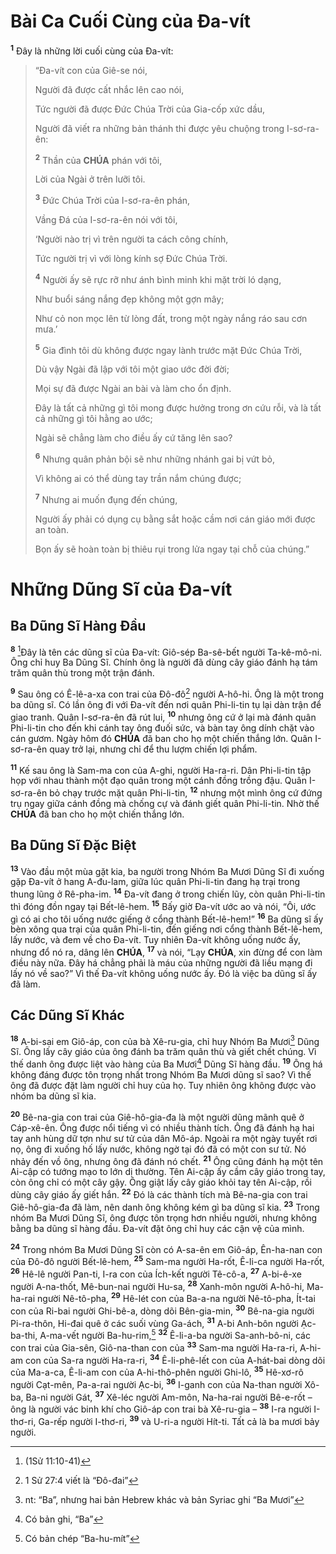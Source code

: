 # Bài Ca Cuối Cùng của Đa-vít
<sup><b>1</b></sup> Đây là những lời cuối cùng của Đa-vít:

> “Đa-vít con của Giê-se nói,
>
> Người đã được cất nhắc lên cao nói,
>
> Tức người đã được Đức Chúa Trời của Gia-cốp xức dầu,
>
> Người đã viết ra những bản thánh thi được yêu chuộng trong I-sơ-ra-ên:
>
> <sup><b>2</b></sup> Thần của **CHÚA** phán với tôi,
>
> Lời của Ngài ở trên lưỡi tôi.
>
> <sup><b>3</b></sup> Đức Chúa Trời của I-sơ-ra-ên phán,
>
> Vầng Đá của I-sơ-ra-ên nói với tôi,
>
> ‘Người nào trị vì trên người ta cách công chính,
>
> Tức người trị vì với lòng kính sợ Đức Chúa Trời.
>
> <sup><b>4</b></sup> Người ấy sẽ rực rỡ như ánh bình minh khi mặt trời ló dạng,
>
> Như buổi sáng nắng đẹp không một gợn mây;
>
> Như cỏ non mọc lên từ lòng đất, trong một ngày nắng ráo sau cơn mưa.’
>
> <sup><b>5</b></sup> Gia đình tôi dù không được ngay lành trước mặt Đức Chúa Trời,
>
> Dù vậy Ngài đã lập với tôi một giao ước đời đời;
>
> Mọi sự đã được Ngài an bài và làm cho ổn định.
>
> Đây là tất cả những gì tôi mong được hưởng trong ơn cứu rỗi, và là tất cả những gì tôi hằng ao ước;
>
> Ngài sẽ chẳng làm cho điều ấy cứ tăng lên sao?
>
> <sup><b>6</b></sup> Nhưng quân phản bội sẽ như những nhánh gai bị vứt bỏ,
>
> Vì không ai có thể dùng tay trần nắm chúng được;
>
> <sup><b>7</b></sup> Nhưng ai muốn đụng đến chúng,
>
> Người ấy phải có dụng cụ bằng sắt hoặc cầm nơi cán giáo mới được an toàn.
>
> Bọn ấy sẽ hoàn toàn bị thiêu rụi trong lửa ngay tại chỗ của chúng.”

# Những Dũng Sĩ của Đa-vít

## Ba Dũng Sĩ Hàng Đầu
<sup><b>8</b></sup> [^1@-fd220ece-32b0-459b-8056-8b346eefca97]Đây là tên các dũng sĩ của Đa-vít: Giô-sép Ba-sê-bết người Ta-kê-mô-ni. Ông chỉ huy Ba Dũng Sĩ. Chính ông là người đã dùng cây giáo đánh hạ tám trăm quân thù trong một trận đánh.

<sup><b>9</b></sup> Sau ông có Ê-lê-a-xa con trai của Đô-đô[^1-fd220ece-32b0-459b-8056-8b346eefca97] người A-hô-hi. Ông là một trong ba dũng sĩ. Có lần ông đi với Đa-vít đến nơi quân Phi-li-tin tụ lại dàn trận để giao tranh. Quân I-sơ-ra-ên đã rút lui, <sup><b>10</b></sup> nhưng ông cứ ở lại mà đánh quân Phi-li-tin cho đến khi cánh tay ông đuối sức, và bàn tay ông dính chặt vào cán gươm. Ngày hôm đó **CHÚA** đã ban cho họ một chiến thắng lớn. Quân I-sơ-ra-ên quay trở lại, nhưng chỉ để thu lượm chiến lợi phẩm.

<sup><b>11</b></sup> Kế sau ông là Sam-ma con của A-ghi, người Ha-ra-ri. Dân Phi-li-tin tập họp với nhau thành một đạo quân trong một cánh đồng trồng đậu. Quân I-sơ-ra-ên bỏ chạy trước mặt quân Phi-li-tin, <sup><b>12</b></sup> nhưng một mình ông cứ đứng trụ ngay giữa cánh đồng mà chống cự và đánh giết quân Phi-li-tin. Nhờ thế **CHÚA** đã ban cho họ một chiến thắng lớn.

## Ba Dũng Sĩ Đặc Biệt
<sup><b>13</b></sup> Vào đầu một mùa gặt kia, ba người trong Nhóm Ba Mươi Dũng Sĩ đi xuống gặp Đa-vít ở hang A-đu-lam, giữa lúc quân Phi-li-tin đang hạ trại trong thung lũng ở Rê-pha-im. <sup><b>14</b></sup> Đa-vít đang ở trong chiến lũy, còn quân Phi-li-tin thì đóng đồn ngay tại Bết-lê-hem. <sup><b>15</b></sup> Bấy giờ Đa-vít ước ao và nói, “Ôi, ước gì có ai cho tôi uống nước giếng ở cổng thành Bết-lê-hem!” <sup><b>16</b></sup> Ba dũng sĩ ấy bèn xông qua trại của quân Phi-li-tin, đến giếng nơi cổng thành Bết-lê-hem, lấy nước, và đem về cho Đa-vít. Tuy nhiên Đa-vít không uống nước ấy, nhưng đổ nó ra, dâng lên **CHÚA**, <sup><b>17</b></sup> và nói, “Lạy **CHÚA**, xin đừng để con làm điều này nữa. Đây há chẳng phải là máu của những người đã liều mạng đi lấy nó về sao?” Vì thế Đa-vít không uống nước ấy. Đó là việc ba dũng sĩ ấy đã làm.

## Các Dũng Sĩ Khác
<sup><b>18</b></sup> A-bi-sai em Giô-áp, con của bà Xê-ru-gia, chỉ huy Nhóm Ba Mươi[^2-fd220ece-32b0-459b-8056-8b346eefca97] Dũng Sĩ. Ông lấy cây giáo của ông đánh ba trăm quân thù và giết chết chúng. Vì thế danh ông được liệt vào hàng của Ba Mươi[^3-fd220ece-32b0-459b-8056-8b346eefca97] Dũng Sĩ hàng đầu. <sup><b>19</b></sup> Ông há không đáng được tôn trọng nhất trong Nhóm Ba Mươi dũng sĩ sao? Vì thế ông đã được đặt làm người chỉ huy của họ. Tuy nhiên ông không được vào nhóm ba dũng sĩ kia.

<sup><b>20</b></sup> Bê-na-gia con trai của Giê-hô-gia-đa là một người dũng mãnh quê ở Cáp-xê-ên. Ông được nổi tiếng vì có nhiều thành tích. Ông đã đánh hạ hai tay anh hùng dữ tợn như sư tử của dân Mô-áp. Ngoài ra một ngày tuyết rơi nọ, ông đi xuống hố lấy nước, không ngờ tại đó đã có một con sư tử. Nó nhảy đến vồ ông, nhưng ông đã đánh nó chết. <sup><b>21</b></sup> Ông cũng đánh hạ một tên Ai-cập có tướng mạo to lớn dị thường. Tên Ai-cập ấy cầm cây giáo trong tay, còn ông chỉ có một cây gậy. Ông giật lấy cây giáo khỏi tay tên Ai-cập, rồi dùng cây giáo ấy giết hắn. <sup><b>22</b></sup> Đó là các thành tích mà Bê-na-gia con trai Giê-hô-gia-đa đã làm, nên danh ông không kém gì ba dũng sĩ kia. <sup><b>23</b></sup> Trong nhóm Ba Mươi Dũng Sĩ, ông được tôn trọng hơn nhiều người, nhưng không bằng ba dũng sĩ hàng đầu. Đa-vít đặt ông chỉ huy các cận vệ của mình.

<sup><b>24</b></sup> Trong nhóm Ba Mươi Dũng Sĩ còn có A-sa-ên em Giô-áp, Ên-ha-nan con của Đô-đô người Bết-lê-hem, <sup><b>25</b></sup> Sam-ma người Ha-rốt, Ê-li-ca người Ha-rốt, <sup><b>26</b></sup> Hê-lê người Pan-ti, I-ra con của Ích-kết người Tê-cô-a, <sup><b>27</b></sup> A-bi-ê-xe người A-na-thốt, Mê-bun-nai người Hu-sa, <sup><b>28</b></sup> Xanh-môn người A-hô-hi, Ma-ha-rai người Nê-tô-pha, <sup><b>29</b></sup> Hê-lét con của Ba-a-na người Nê-tô-pha, Ít-tai con của Ri-bai người Ghi-bê-a, dòng dõi Bên-gia-min, <sup><b>30</b></sup> Bê-na-gia người Pi-ra-thôn, Hi-đai quê ở các suối vùng Ga-ách, <sup><b>31</b></sup> A-bi Anh-bôn người Ạc-ba-thi, A-ma-vết người Ba-hu-rim,[^4-fd220ece-32b0-459b-8056-8b346eefca97] <sup><b>32</b></sup> Ê-li-a-ba người Sa-anh-bô-ni, các con trai của Gia-sên, Giô-na-than con của <sup><b>33</b></sup> Sam-ma người Ha-ra-ri, A-hi-am con của Sa-ra người Ha-ra-ri, <sup><b>34</b></sup> Ê-li-phê-lết con của A-hát-bai dòng dõi của Ma-a-ca, Ê-li-am con của A-hi-thô-phên người Ghi-lô, <sup><b>35</b></sup> Hê-xơ-rô người Cạt-mên, Pa-a-rai người Ạc-bi, <sup><b>36</b></sup> I-ganh con của Na-than người Xô-ba, Ba-ni người Gát, <sup><b>37</b></sup> Xê-léc người Am-môn, Na-ha-rai người Bê-e-rốt – ông là người vác binh khí cho Giô-áp con trai bà Xê-ru-gia – <sup><b>38</b></sup> I-ra người I-thơ-ri, Ga-rếp người I-thơ-ri, <sup><b>39</b></sup> và U-ri-a người Hít-ti. Tất cả là ba mươi bảy người.

[^1-fd220ece-32b0-459b-8056-8b346eefca97]: 1 Sử 27:4 viết là “Đô-đai”
[^2-fd220ece-32b0-459b-8056-8b346eefca97]: nt: “Ba”, nhưng hai bản Hebrew khác và bản Syriac ghi “Ba Mươi”
[^3-fd220ece-32b0-459b-8056-8b346eefca97]: Có bản ghi, “Ba”
[^4-fd220ece-32b0-459b-8056-8b346eefca97]: Có bản chép “Ba-hu-mít”
[^1@-fd220ece-32b0-459b-8056-8b346eefca97]: (1Sử 11:10-41)